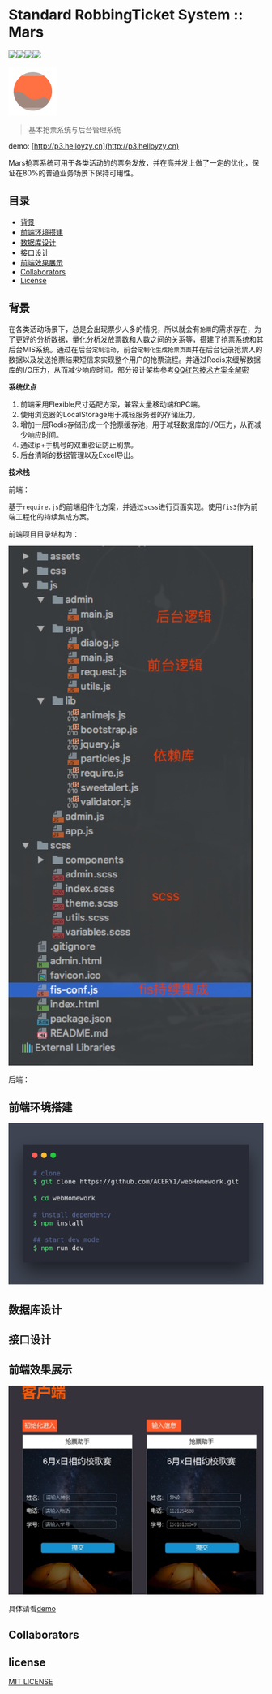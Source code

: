 # Standard RobbingTicket System :: Mars
![](https://img.shields.io/badge/require.js-build-brightgreen.svg)![](https://img.shields.io/badge/bootstrap-build-brightgreen.svg)![](https://img.shields.io/badge/fis3-integration-green.svg)![](https://img.shields.io/badge/Redis-Ready-brightgreen.svg)

![](./screenshots/logo.png)



> 基本抢票系统与后台管理系统

demo: [http://p3.helloyzy.cn](http://p3.helloyzy.cn)


Mars抢票系统可用于各类活动的的票务发放，并在高并发上做了一定的优化，保证在80%的普通业务场景下保持可用性。

## 目录

- [背景](#%e8%83%8c%e6%99%af)
- [前端环境搭建](#%e5%89%8d%e7%ab%af%e7%8e%af%e5%a2%83%e6%90%ad%e5%bb%ba)
- [数据库设计](#%e6%95%b0%e6%8d%ae%e5%ba%93%e8%ae%be%e8%ae%a1)
- [接口设计](#%e6%8e%a5%e5%8f%a3%e8%ae%be%e8%ae%a1)
- [前端效果展示](#%e5%89%8d%e7%ab%af%e6%95%88%e6%9e%9c%e5%b1%95%e7%a4%ba)
- [Collaborators](#Collaborators)
- [License](#license)


## 背景

在各类活动场景下，总是会出现票少人多的情况，所以就会有`抢票`的需求存在，为了更好的分析数据，量化分析发放票数和人数之间的关系等，搭建了抢票系统和其后台MIS系统。通过在后台`定制活动`，前台`定制化生成抢票页面`并在后台记录抢票人的数据以及发送抢票结果短信来实现整个用户的抢票流程。并通过Redis来缓解数据库的I/O压力，从而减少响应时间。部分设计架构参考[QQ红包技术方案全解密](http://www.infoq.com/cn/articles/qq-red-envelopes-technology-program)

**系统优点**

1. 前端采用Flexible尺寸适配方案，兼容大量移动端和PC端。
2. 使用浏览器的LocalStorage用于减轻服务器的存储压力。
3. 增加一层Redis存储形成一个抢票缓存池，用于减轻数据库的I/O压力，从而减少响应时间。
4. 通过ip+手机号的双重验证防止刷票。
5. 后台清晰的数据管理以及Excel导出。

**技术栈**

前端：

基于`require.js`的前端组件化方案，并通过`scss`进行页面实现。使用`fis3`作为前端工程化的持续集成方案。

前端项目目录结构为：

![](./screenshots/struct.jpg)

后端：

## 前端环境搭建

![](./screenshots/p2.png)


## 数据库设计

## 接口设计

## 前端效果展示

![](./screenshots/p1.jpg)

具体请看[demo](http://p3.helloyzy.cn)

## Collaborators



## license

[MIT LICENSE](./LICENSE.md)














